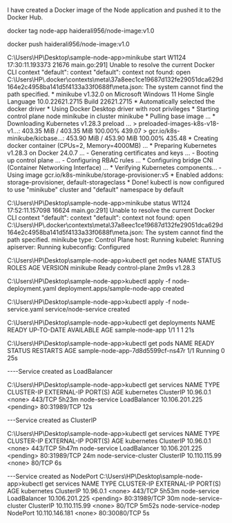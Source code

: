 I have created a Docker image of the Node application and pushed it to
the Docker Hub.

docker tag node-app haiderali956/node-image:v1.0

docker push haiderali956/node-image:v1.0

C:\\Users\\HP\\Desktop\\sample-node-app\>minikube start W1124
17:30:11.193373 21676 main.go:291\] Unable to resolve the current Docker
CLI context \"default\": context \"default\": context not found: open
C:\\Users\\HP\\.docker\\contexts\\meta\\37a8eec1ce19687d132fe29051dca629d164e2c4958ba141d5f4133a33f0688f\\meta.json:
The system cannot find the path specified. \* minikube v1.32.0 on
Microsoft Windows 11 Home Single Language 10.0.22621.2715 Build
22621.2715 \* Automatically selected the docker driver \* Using Docker
Desktop driver with root privileges \* Starting control plane node
minikube in cluster minikube \* Pulling base image \... \* Downloading
Kubernetes v1.28.3 preload \... \> preloaded-images-k8s-v18-v1\...:
403.35 MiB / 403.35 MiB 100.00% 439.07 \>
gcr.io/k8s-minikube/kicbase\...: 453.90 MiB / 453.90 MiB 100.00% 435.48
\* Creating docker container (CPUs=2, Memory=4000MB) \... \* Preparing
Kubernetes v1.28.3 on Docker 24.0.7 \...  - Generating certificates and
keys \...  - Booting up control plane \...  - Configuring RBAC rules
\... \* Configuring bridge CNI (Container Networking Interface) \... \*
Verifying Kubernetes components\...  - Using image
gcr.io/k8s-minikube/storage-provisioner:v5 \* Enabled addons:
storage-provisioner, default-storageclass \* Done! kubectl is now
configured to use \"minikube\" cluster and \"default\" namespace by
default

C:\\Users\\HP\\Desktop\\sample-node-app\>minikube status W1124
17:52:11.157098 16624 main.go:291\] Unable to resolve the current Docker
CLI context \"default\": context \"default\": context not found: open
C:\\Users\\HP\\.docker\\contexts\\meta\\37a8eec1ce19687d132fe29051dca629d164e2c4958ba141d5f4133a33f0688f\\meta.json:
The system cannot find the path specified. minikube type: Control Plane
host: Running kubelet: Running apiserver: Running kubeconfig: Configured

C:\\Users\\HP\\Desktop\\sample-node-app\>kubectl get nodes NAME STATUS
ROLES AGE VERSION minikube Ready control-plane 2m9s v1.28.3

C:\\Users\\HP\\Desktop\\sample-node-app\>kubectl apply -f
node-deployment.yaml deployment.apps/sample-node-app created

C:\\Users\\HP\\Desktop\\sample-node-app\>kubectl apply -f
node-service.yaml service/node-service created

C:\\Users\\HP\\Desktop\\sample-node-app\>kubectl get deployments NAME
READY UP-TO-DATE AVAILABLE AGE sample-node-app 1/1 1 1 21s

C:\\Users\\HP\\Desktop\\sample-node-app\>kubectl get pods NAME READY
STATUS RESTARTS AGE sample-node-app-7d8d5599cf-ns47r 1/1 Running 0 25s

\-\-\--Service created as LoadBalancer

C:\\Users\\HP\\Desktop\\sample-node-app\>kubectl get services NAME TYPE
CLUSTER-IP EXTERNAL-IP PORT(S) AGE kubernetes ClusterIP 10.96.0.1
\<none\> 443/TCP 5h23m node-service LoadBalancer 10.106.201.225
\<pending\> 80:31989/TCP 12s

\-\--Service created as ClusterIP

C:\\Users\\HP\\Desktop\\sample-node-app\>kubectl get services NAME TYPE
CLUSTER-IP EXTERNAL-IP PORT(S) AGE kubernetes ClusterIP 10.96.0.1
\<none\> 443/TCP 5h47m node-service LoadBalancer 10.106.201.225
\<pending\> 80:31989/TCP 24m node-service-cluster ClusterIP
10.110.115.99 \<none\> 80/TCP 6s

\-\--Service created as NodePort
C:\\Users\\HP\\Desktop\\sample-node-app\>kubectl get services NAME TYPE
CLUSTER-IP EXTERNAL-IP PORT(S) AGE kubernetes ClusterIP 10.96.0.1
\<none\> 443/TCP 5h53m node-service LoadBalancer 10.106.201.225
\<pending\> 80:31989/TCP 30m node-service-cluster ClusterIP
10.110.115.99 \<none\> 80/TCP 5m52s node-service-nodep NodePort
10.110.146.181 \<none\> 80:30080/TCP 5s
